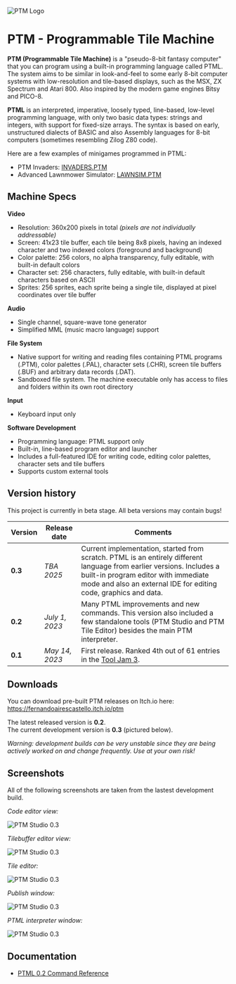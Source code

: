 
![PTM Logo](https://github.com/FernandoAiresCastello/PTM/blob/master/Images/logo.fw.png?raw=true)

# PTM - Programmable Tile Machine

__PTM (Programmable Tile Machine)__ is a "pseudo-8-bit fantasy computer" that you can program using a built-in programming language called PTML. The system aims to be similar in look-and-feel to some early 8-bit computer systems with low-resolution and tile-based displays, such as the MSX, ZX Spectrum and Atari 800. Also inspired by the modern game engines Bitsy and PICO-8.

__PTML__ is an interpreted, imperative, loosely typed, line-based, low-level programming language, with only two basic data types: strings and integers, with support for fixed-size arrays. The syntax is based on early, unstructured dialects of BASIC and also Assembly languages for 8-bit computers (sometimes resembling Zilog Z80 code).

Here are a few examples of minigames programmed in PTML:

* PTM Invaders: [INVADERS.PTM](https://github.com/FernandoAiresCastello/PTM/blob/master/0.3/Build/USR/INVADERS.PTM)
* Advanced Lawnmower Simulator: [LAWNSIM.PTM](https://github.com/FernandoAiresCastello/PTM/blob/master/0.3/Build/USR/LAWNSIM.PTM)

## Machine Specs

**Video**
* Resolution: 360x200 pixels in total *(pixels are not individually addressable)*
* Screen: 41x23 tile buffer, each tile being 8x8 pixels, having an indexed character and two indexed colors (foreground and background)
* Color palette: 256 colors, no alpha transparency, fully editable, with built-in default colors
* Character set: 256 characters, fully editable, with built-in default characters based on ASCII
* Sprites: 256 sprites, each sprite being a single tile, displayed at pixel coordinates over tile buffer

**Audio**
* Single channel, square-wave tone generator
* Simplified MML (music macro language) support

**File System**
* Native support for writing and reading files containing PTML programs (.PTM), color palettes (.PAL), character sets (.CHR), screen tile buffers (.BUF) and arbitrary data records (.DAT).
* Sandboxed file system. The machine executable only has access to files and folders within its own root directory

**Input**
* Keyboard input only

**Software Development**
* Programming language: PTML support only
* Built-in, line-based program editor and launcher
* Includes a full-featured IDE for writing code, editing color palettes, character sets and tile buffers
* Supports custom external tools

## Version history

This project is currently in beta stage. All beta versions may contain bugs!

| **Version** | **Release date** | **Comments** |
|-------------|------------------|--------------|
| **0.3**     | _TBA 2025_ | Current implementation, started from scratch. PTML is an entirely different language from earlier versions. Includes a built-in program editor with immediate mode and also an external IDE for editing code, graphics and data. |
| **0.2**     | _July 1, 2023_   | Many PTML improvements and new commands. This version also included a few standalone tools (PTM Studio and PTM Tile Editor) besides the main PTM interpreter. |
| **0.1**     | _May 14, 2023_   | First release. Ranked 4th out of 61 entries in the [Tool Jam 3](https://itch.io/jam/the-tool-jam-3/results). |

## Downloads

You can download pre-built PTM releases on Itch.io here: https://fernandoairescastello.itch.io/ptm

The latest released version is __0.2__.  
The current development version is __0.3__ (pictured below).

*Warning: development builds can be very unstable since they are being actively worked on and change frequently.
Use at your own risk!*

## Screenshots

All of the following screenshots are taken from the lastest development build.

*Code editor view:*

![PTM Studio 0.3](https://github.com/FernandoAiresCastello/PTM/blob/master/Images/ptm_studio_1.png?raw=true)

*Tilebuffer editor view:*

![PTM Studio 0.3](https://github.com/FernandoAiresCastello/PTM/blob/master/Images/ptm_studio_2.png?raw=true)

*Tile editor:*

![PTM Studio 0.3](https://github.com/FernandoAiresCastello/PTM/blob/master/Images/ptm_studio_3.png?raw=true)

*Publish window:*

![PTM Studio 0.3](https://github.com/FernandoAiresCastello/PTM/blob/master/Images/ptm_studio_4.png?raw=true)

*PTML interpreter window:*

![PTM Studio 0.3](https://github.com/FernandoAiresCastello/PTM/blob/master/Images/ptm_lawnsim.png?raw=true)

## Documentation

- [PTML 0.2 Command Reference](https://docs.google.com/spreadsheets/d/1uPhPh0LLgRmL87Uo9hDXGUhOOFIESIYAcZ_nJOlN2VI/edit?usp=sharing)
